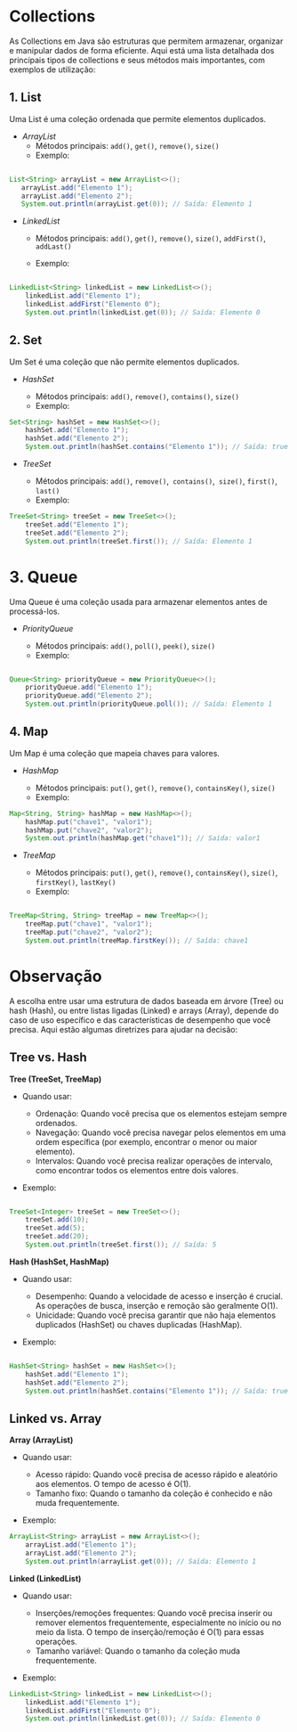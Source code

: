 # Collections

As Collections em Java são estruturas que permitem armazenar, organizar e manipular dados de forma eficiente. Aqui está uma lista detalhada dos principais tipos de collections e seus métodos mais importantes, com exemplos de utilização:

## **1.** List 

Uma List é uma coleção ordenada que permite elementos duplicados.

*  *ArrayList*
    * Métodos principais: `add()`, `get()`, `remove()`, `size()`
    * Exemplo:
 ```java

List<String> arrayList = new ArrayList<>();
    arrayList.add("Elemento 1");
    arrayList.add("Elemento 2");
    System.out.println(arrayList.get(0)); // Saída: Elemento 1

```
* *LinkedList* 

    * Métodos principais: `add()`, `get()`, `remove()`, `size()`,  `addFirst()`, `addLast()`

    * Exemplo:
```java

LinkedList<String> linkedList = new LinkedList<>();
    linkedList.add("Elemento 1");
    linkedList.addFirst("Elemento 0");
    System.out.println(linkedList.get(0)); // Saída: Elemento 0
```
## **2.** Set
 Um Set é uma coleção que não permite elementos duplicados.

* *HashSet*

    * Métodos principais: `add()`, `remove()`, `contains()`, `size()`
    * Exemplo:

```java
Set<String> hashSet = new HashSet<>();
    hashSet.add("Elemento 1");
    hashSet.add("Elemento 2");
    System.out.println(hashSet.contains("Elemento 1")); // Saída: true
```

* *TreeSet*

    * Métodos principais: `add()`, `remove()`,` contains()`,` size()`, `first()`, `last()`
    * Exemplo:

```java
TreeSet<String> treeSet = new TreeSet<>();
    treeSet.add("Elemento 1");
    treeSet.add("Elemento 2");
    System.out.println(treeSet.first()); // Saída: Elemento 1
```

# **3.** Queue

Uma Queue é uma coleção usada para armazenar elementos antes de processá-los.

* *PriorityQueue*

    * Métodos principais: `add()`, `poll()`, `peek()`, `size()`
    * Exemplo:

```java

Queue<String> priorityQueue = new PriorityQueue<>();
    priorityQueue.add("Elemento 1");
    priorityQueue.add("Elemento 2");
    System.out.println(priorityQueue.poll()); // Saída: Elemento 1
```
## **4.** Map
Um Map é uma coleção que mapeia chaves para valores.

* *HashMap*

    * Métodos principais: `put()`, `get()`, `remove()`, `containsKey()`, `size()`
    * Exemplo:

```java
Map<String, String> hashMap = new HashMap<>();
    hashMap.put("chave1", "valor1");
    hashMap.put("chave2", "valor2");
    System.out.println(hashMap.get("chave1")); // Saída: valor1

```
* *TreeMap*

    * Métodos principais: `put()`, `get()`, `remove()`, `containsKey()`, `size()`,` firstKey()`, `lastKey()`
    * Exemplo:

```java

TreeMap<String, String> treeMap = new TreeMap<>();
    treeMap.put("chave1", "valor1");
    treeMap.put("chave2", "valor2");
    System.out.println(treeMap.firstKey()); // Saída: chave1
```
# Observação

 A escolha entre usar uma estrutura de dados baseada em árvore (Tree) ou hash (Hash), ou entre listas ligadas (Linked) e arrays (Array), depende do caso de uso específico e das características de desempenho que você precisa. Aqui estão algumas diretrizes para ajudar na decisão:

 ## Tree vs. Hash
**Tree (TreeSet, TreeMap)**
* Quando usar:

    * Ordenação: Quando você precisa que os elementos estejam      sempre ordenados.
    * Navegação: Quando você precisa navegar pelos elementos em uma ordem específica (por exemplo, encontrar o menor ou maior elemento).
    * Intervalos: Quando você precisa realizar operações de intervalo, como encontrar todos os elementos entre dois valores.
* Exemplo:

```java

TreeSet<Integer> treeSet = new TreeSet<>();
    treeSet.add(10);
    treeSet.add(5);
    treeSet.add(20);
    System.out.println(treeSet.first()); // Saída: 5
```
**Hash (HashSet, HashMap)**
* Quando usar:

    * Desempenho: Quando a velocidade de acesso e inserção é crucial. As operações de busca, inserção e remoção são geralmente O(1).
    * Unicidade: Quando você precisa garantir que não haja elementos duplicados (HashSet) ou chaves duplicadas (HashMap).
* Exemplo:

```java

HashSet<String> hashSet = new HashSet<>();
    hashSet.add("Elemento 1");
    hashSet.add("Elemento 2");
    System.out.println(hashSet.contains("Elemento 1")); // Saída: true
```

## Linked vs. Array
**Array (ArrayList)**
* Quando usar:

    * Acesso rápido: Quando você precisa de acesso rápido e aleatório aos elementos. O tempo de acesso é O(1).
    * Tamanho fixo: Quando o tamanho da coleção é conhecido e não muda frequentemente.
* Exemplo:

```java
ArrayList<String> arrayList = new ArrayList<>();
    arrayList.add("Elemento 1");
    arrayList.add("Elemento 2");
    System.out.println(arrayList.get(0)); // Saída: Elemento 1
```

**Linked (LinkedList)**
* Quando usar:

    * Inserções/remoções frequentes: Quando você precisa inserir ou remover elementos frequentemente, especialmente no início ou no meio da lista. O tempo de inserção/remoção é O(1) para essas operações.
    * Tamanho variável: Quando o tamanho da coleção muda frequentemente.

* Exemplo:
```java
LinkedList<String> linkedList = new LinkedList<>();
    linkedList.add("Elemento 1");
    linkedList.addFirst("Elemento 0");
    System.out.println(linkedList.get(0)); // Saída: Elemento 0
```
